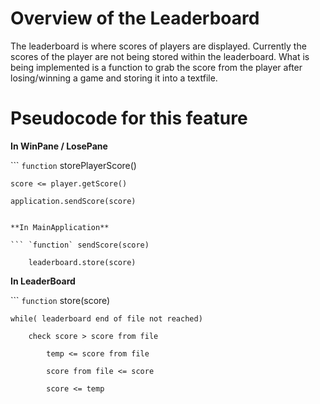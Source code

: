 # Overview of the Leaderboard
The leaderboard is where scores of players are displayed. Currently the scores of the player are not being stored within the leaderboard.
What is being implemented is a function to grab the score from the player after losing/winning a game and storing it into a textfile. 

# Pseudocode for this feature

**In WinPane / LosePane**

``` `function` storePlayerScore()

	score <= player.getScore()

	application.sendScore(score)

```

**In MainApplication**

``` `function` sendScore(score)

	leaderboard.store(score)

```

**In LeaderBoard**

``` `function` store(score)

	while( leaderboard end of file not reached)

		check score > score from file

			temp <= score from file

			score from file <= score

			score <= temp

	

```

